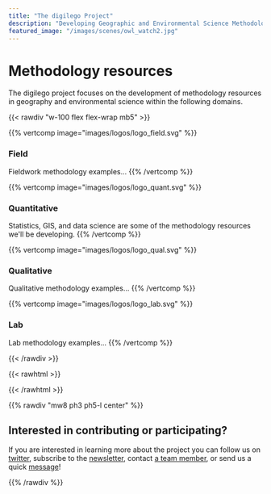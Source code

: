 ```yaml
---
title: "The digilego Project"
description: "Developing Geographic and Environmental Science Methodology Teaching Resources"
featured_image: "/images/scenes/owl_watch2.jpg"
---
```


# Methodology resources

The digilego project focuses on the development of methodology resources in geography and environmental science within the following domains.

{{< rawdiv "w-100 flex flex-wrap mb5" >}}

  {{% vertcomp image="images/logos/logo_field.svg" %}}
  ### Field
  Fieldwork methodology examples...
  {{% /vertcomp %}}

  {{% vertcomp image="images/logos/logo_quant.svg" %}}
  ### Quantitative
  Statistics, GIS, and data science are some of the methodology resources we'll be developing.
  {{% /vertcomp %}}

  {{% vertcomp image="images/logos/logo_qual.svg" %}}
  ### Qualitative
  Qualitative methodology examples...
  {{% /vertcomp %}}

  {{% vertcomp image="images/logos/logo_lab.svg" %}}
  ### Lab 
  Lab methodology examples...
  {{% /vertcomp %}}

{{< /rawdiv >}}

{{< rawhtml >}}

</article>

<article class="ph3 ph5-l pv3 pv4-l f4 tc-l center lh-copy bg-dl-quallt">
{{< /rawhtml >}} 

{{% rawdiv "mw8 ph3 ph5-l center" %}} 
## Interested in contributing or participating?

If you are interested in learning more about the project you can follow us on [twitter](https://twitter.com/digilego), subscribe to the [newsletter](https://newsletter.digilego.eu/), contact [a team member](https://project.digilego.eu/team/), or send us a quick [message](https://project.digilego.eu/contact/)!

{{% /rawdiv %}} 
